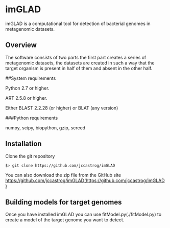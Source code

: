# imGLAD

imGLAD is a computational tool for detection of bacterial genomes in metagenomic datasets.

## Overview

The software consists of two parts the first part creates a series of metagenomic datasets, the datasets are created in such a way that the target organism is present in half of them and absent in the other half.

##System requirements

Python 2.7 or higher.

ART 2.5.8 or higher.

Either BLAST 2.2.28 (or higher) or BLAT (any version)

###Python requirements

numpy, scipy, biopython, gzip, screed

## Installation

Clone the git repository

   ```bash
   $> git clone https://github.com/jccastrog/imGLAD
   ```

You can also download the zip file from the GitHub site https://github.com/jccastrog/imGLAD(https://github.com/jccastrog/imGLAD)

## Building models for target genomes

Once you have installed imGLAD you can use fitModel.py(./fitModel.py) to create a model of the target genome you want to detect. 
